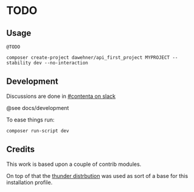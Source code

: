 # TODO

## Usage

```@TODO```

```
composer create-project dawehner/api_first_project MYPROJECT --stability dev --no-interaction
```

## Development

Discussions are done in [#contenta on slack](slack://channel?id=contenta&team=drupal)

@see docs/development

To ease things run:

```
composer run-script dev
```

## Credits

This work is based upon a couple of contrib modules.

On top of that the [thunder distrbution](http://www.thunder.org/) was used as sort of a base
for this installation profile.

